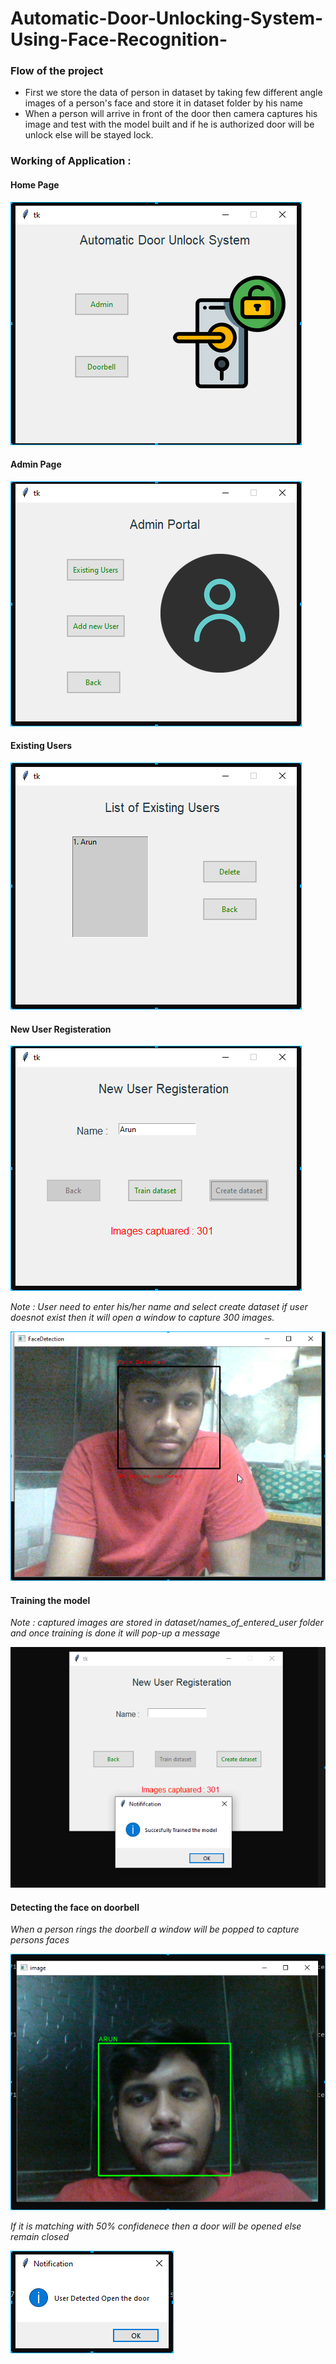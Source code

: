 # Automatic-Door-Unlocking-System-Using-Face-Recognition-

### Flow of the project
* First we store the data of person in dataset by taking few different angle images of a person's face and store it in dataset folder by his name
* When a person will arrive in front of the door then camera captures his image and test with the model built and if he is authorized door will be unlock else will be stayed lock.

### Working of Application : 

#### Home Page
![Home Page](Photos_DoorUnlcok/Home.png)

#### Admin Page
![Admin Page](Photos_DoorUnlcok/Admin.png)

#### Existing Users
![Home Page](Photos_DoorUnlcok/ExistingsUsers.png)

#### New User Registeration

![Admin Page](Photos_DoorUnlcok/createimages.png)

*Note : User need to enter his/her name and select create dataset if user doesnot exist then it will open a window to capture 300 images.*


![Admin Page](Photos_DoorUnlcok/get_images.png)

#### Training the model
*Note : captured images are stored in dataset/names_of_entered_user folder and once training is done it will pop-up a message*

![Home Page](Photos_DoorUnlcok/userregisterationpopup.png)

#### Detecting the face on doorbell
*When a person rings the doorbell a window will be popped to capture persons faces*

![Home Page](Photos_DoorUnlcok/FaceDetection.png)

*If it is matching with 50% confidenece then a door will be opened else remain closed*

![Home Page](Photos_DoorUnlcok/FaceDetectednotification.png)
